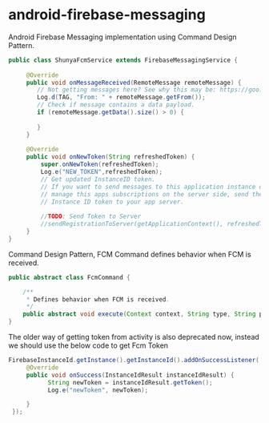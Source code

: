 # android-firebase-messaging

Android Firebase Messaging implementation using Command Design Pattern.


```java
public class ShunyaFcmService extends FirebaseMessagingService {
    
     @Override
     public void onMessageReceived(RemoteMessage remoteMessage) {
        // Not getting messages here? See why this may be: https://goo.gl/39bRNJ
        Log.d(TAG, "From: " + remoteMessage.getFrom());
        // Check if message contains a data payload.
        if (remoteMessage.getData().size() > 0) {
            
        } 
     }
     
     @Override
     public void onNewToken(String refreshedToken) {
         super.onNewToken(refreshedToken);
         Log.e("NEW_TOKEN",refreshedToken);
         // Get updated InstanceID token.
         // If you want to send messages to this application instance or
         // manage this apps subscriptions on the server side, send the
         // Instance ID token to your app server.
 
         //TODO: Send Token to Server
         //sendRegistrationToServer(getApplicationContext(), refreshedToken);
     }
}
```

Command Design Pattern, FCM Command defines behavior when FCM is received.

```java
public abstract class FcmCommand {

    /**
     * Defines behavior when FCM is received.
     */
    public abstract void execute(Context context, String type, String payload);
}
```

The older way of getting token from activity is also deprecated now, instead we should use the below code to get Fcm Token

```java
FirebaseInstanceId.getInstance().getInstanceId().addOnSuccessListener( MyActivity.this,  new OnSuccessListener<InstanceIdResult>() {
     @Override
     public void onSuccess(InstanceIdResult instanceIdResult) {
           String newToken = instanceIdResult.getToken();
           Log.e("newToken", newToken);

     }
 });
```

